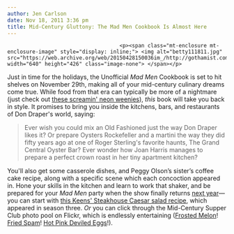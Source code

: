 ```yaml
---
author: Jen Carlson
date: Nov 18, 2011 3:36 pm
title: Mid-Century Gluttony: The Mad Men Cookbook Is Almost Here
---
```


	
										<p><span class="mt-enclosure mt-enclosure-image" style="display: inline;"> <img alt="betty111811.jpg" src="https://web.archive.org/web/20150428150036im_/http://gothamist.com/attachments/arts_jen/betty111811.jpg" width="640" height="426" class="image-none"> </span></p>

<p>Just in time for the holidays, the Unofficial <em>Mad Men</em> Cookbook is set to hit shelves on November 29th, making all of your mid-century culinary dreams come true. While food from that era can typically be more of a nightmare (just check out <a href="https://web.archive.org/web/20150428150036/http://www.flickr.com/photos/superjunk/192043318/in/pool-649528@N21/">these screamin&apos; neon weenies</a>), <em>this</em> book will take you back in style. It promises to bring you inside the kitchens, bars, and restaurants of Don Draper&apos;s world, saying:</p><blockquote>Ever wish you could mix an Old Fashioned just the way Don Draper likes it? Or prepare Oysters Rockefeller and a martini the way they did fifty years ago at one of Roger Sterling&apos;s favorite haunts, The Grand Central Oyster Bar? Ever wonder how Joan Harris manages to prepare a perfect crown roast in her tiny apartment kitchen?</blockquote>You&apos;ll also get some casserole dishes, and Peggy Olson&#x2019;s sister&#x2019;s coffee cake recipe, along with a specific scene which each concoction appeared in. Hone your skills in the kitchen and learn to work that shaker, and be prepared for your <em>Mad Men</em> party when the show finally returns <a href="https://web.archive.org/web/20150428150036/http://gothamist.com/2011/03/29/mad_men_wont_return_this_year.php">next year</a>&#x2014;you can start with <a href="https://web.archive.org/web/20150428150036/http://www.unofficialmadmencookbook.com/excerpt.htm">this Keens&apos; Steakhouse Caesar salad recipe</a>, which appeared in season three. <em>Or</em> you can click through the Mid-Century Supper Club photo pool on Flickr, which is endlessly entertaining (<a href="https://web.archive.org/web/20150428150036/http://www.flickr.com/photos/coopgirlkiz/3757311102/in/pool-649528@N21/">Frosted Melon</a>! <a href="https://web.archive.org/web/20150428150036/http://www.flickr.com/photos/sparkleneely/2934321539/in/pool-649528@N21/">Fried Spam</a>! <a href="https://web.archive.org/web/20150428150036/http://www.flickr.com/photos/sparkleneely/2935176916/in/pool-649528@N21/">Hot Pink Deviled Eggs</a>!).<p></p>					
										
									
				